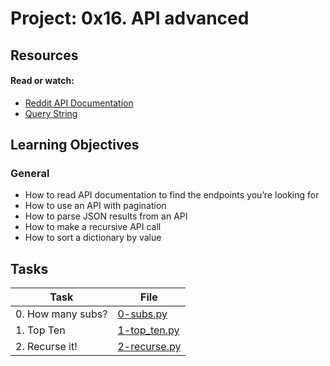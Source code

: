 # Project: 0x16. API advanced

## Resources

#### Read or watch:

- [Reddit API Documentation](https://intranet.alxswe.com/rltoken/b-4nD6hwEeNYTwYl5yWNwA)
- [Query String](https://intranet.alxswe.com/rltoken/luFn_zrgmAQ0OAO_PEI9bA)

## Learning Objectives

### General

- How to read API documentation to find the endpoints you’re looking for
- How to use an API with pagination
- How to parse JSON results from an API
- How to make a recursive API call
- How to sort a dictionary by value

## Tasks

| Task              | File                           |
| ----------------- | ------------------------------ |
| 0. How many subs? | [0-subs.py](./0-subs.py)       |
| 1. Top Ten        | [1-top_ten.py](./1-top_ten.py) |
| 2. Recurse it!    | [2-recurse.py](./2-recurse.py) |

